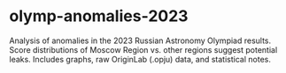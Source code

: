 # olymp-anomalies-2023
Analysis of anomalies in the 2023 Russian Astronomy Olympiad results.   Score distributions of Moscow Region vs. other regions suggest potential leaks.   Includes graphs, raw OriginLab (.opju) data, and statistical notes.
